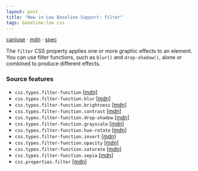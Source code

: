 ```yaml
---
layout: post
title: "New in Low Baseline Support: filter"
tags: baseline-low css
---
```


[caniuse](https://caniuse.com/?search=filter) · [mdn](https://developer.mozilla.org/en-US/search?q=filter) · [spec](https://drafts.fxtf.org/filter-effects-1/#propdef-filter)

The `filter` CSS property applies one or more graphic effects to an element. You can use filter functions, such as `blur()` and `drop-shadow()`, alone or combined to produce different effects.

### Source features

- ``css.types.filter-function`` [[mdn]](https://developer.mozilla.org/en-US/search?q=css.types.filter-function)
- ``css.types.filter-function.blur`` [[mdn]](https://developer.mozilla.org/en-US/search?q=css.types.filter-function.blur)
- ``css.types.filter-function.brightness`` [[mdn]](https://developer.mozilla.org/en-US/search?q=css.types.filter-function.brightness)
- ``css.types.filter-function.contrast`` [[mdn]](https://developer.mozilla.org/en-US/search?q=css.types.filter-function.contrast)
- ``css.types.filter-function.drop-shadow`` [[mdn]](https://developer.mozilla.org/en-US/search?q=css.types.filter-function.drop-shadow)
- ``css.types.filter-function.grayscale`` [[mdn]](https://developer.mozilla.org/en-US/search?q=css.types.filter-function.grayscale)
- ``css.types.filter-function.hue-rotate`` [[mdn]](https://developer.mozilla.org/en-US/search?q=css.types.filter-function.hue-rotate)
- ``css.types.filter-function.invert`` [[mdn]](https://developer.mozilla.org/en-US/search?q=css.types.filter-function.invert)
- ``css.types.filter-function.opacity`` [[mdn]](https://developer.mozilla.org/en-US/search?q=css.types.filter-function.opacity)
- ``css.types.filter-function.saturate`` [[mdn]](https://developer.mozilla.org/en-US/search?q=css.types.filter-function.saturate)
- ``css.types.filter-function.sepia`` [[mdn]](https://developer.mozilla.org/en-US/search?q=css.types.filter-function.sepia)
- ``css.properties.filter`` [[mdn]](https://developer.mozilla.org/en-US/search?q=css.properties.filter)
